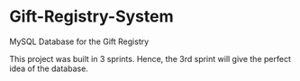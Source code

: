 # Gift-Registry-System
MySQL Database for the Gift Registry

This project was built in 3 sprints. Hence, the 3rd sprint will give the perfect idea of the database.
